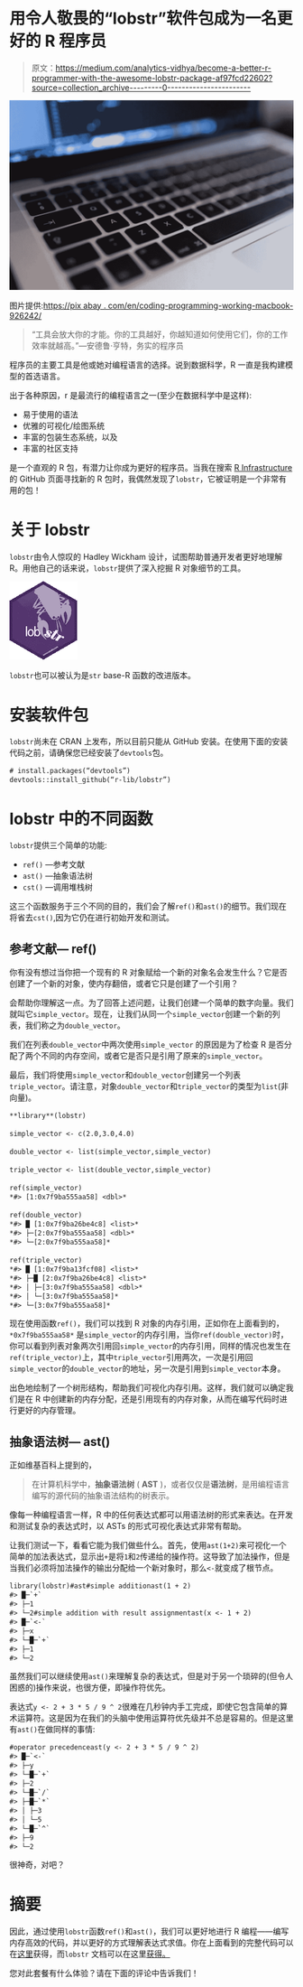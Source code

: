 # 用令人敬畏的“lobstr”软件包成为一名更好的 R 程序员

> 原文：<https://medium.com/analytics-vidhya/become-a-better-r-programmer-with-the-awesome-lobstr-package-af97fcd22602?source=collection_archive---------0----------------------->

![](img/38a4013ba695d5dc3e92c6b5947eb565.png)

图片提供:[https://pix abay . com/en/coding-programming-working-macbook-926242/](https://pixabay.com/en/coding-programming-working-macbook-926242/)

> “工具会放大你的才能。你的工具越好，你越知道如何使用它们，你的工作效率就越高。”—安德鲁·亨特，务实的程序员

程序员的主要工具是他或她对编程语言的选择。说到数据科学，R 一直是我构建模型的首选语言。

出于各种原因，r 是最流行的编程语言之一(至少在数据科学中是这样):

*   易于使用的语法
*   优雅的可视化/绘图系统
*   丰富的包装生态系统，以及
*   丰富的社区支持

是一个直观的 R 包，有潜力让你成为更好的程序员。当我在搜索 [R Infrastructure](https://github.com/r-lib) 的 GitHub 页面寻找新的 R 包时，我偶然发现了`lobstr`，它被证明是一个非常有用的包！

# 关于 lobstr

`lobstr`由令人惊叹的 Hadley Wickham 设计，试图帮助普通开发者更好地理解 R。用他自己的话来说，`lobstr`提供了深入挖掘 R 对象细节的工具。

![](img/e35dfc5da46fab583d8b8ef030be6e12.png)

`lobstr`也可以被认为是`str` base-R 函数的改进版本。

# 安装软件包

`lobstr`尚未在 CRAN 上发布，所以目前只能从 GitHub 安装。在使用下面的安装代码之前，请确保您已经安装了`devtools`包。

```
# install.packages(“devtools”)
devtools::install_github(“r-lib/lobstr”)
```

# lobstr 中的不同函数

`lobstr`提供三个简单的功能:

*   `ref()` —参考文献
*   `ast()` —抽象语法树
*   `cst()` —调用堆栈树

这三个函数服务于三个不同的目的，我们会了解`ref()`和`ast()`的细节。我们现在将省去`cst()`,因为它仍在进行初始开发和测试。

## **参考文献— ref()**

你有没有想过当你把一个现有的 R 对象赋给一个新的对象名会发生什么？它是否创建了一个新的对象，使内存翻倍，或者它只是创建了一个引用？

会帮助你理解这一点。为了回答上述问题，让我们创建一个简单的数字向量。我们就叫它`simple_vector`。现在，让我们从同一个`simple_vector`创建一个新的列表，我们称之为`double_vector`。

我们在列表`double_vector`中两次使用`simple_vector` 的原因是为了检查 R 是否分配了两个不同的内存空间，或者它是否只是引用了原来的`simple_vector`。

最后，我们将使用`simple_vector`和`double_vector`创建另一个列表`triple_vector`。请注意，对象`double_vector`和`triple_vector`的类型为`list`(非向量)。

```
**library**(lobstr)

simple_vector <- c(2.0,3.0,4.0)

double_vector <- list(simple_vector,simple_vector)

triple_vector <- list(double_vector,simple_vector)

ref(simple_vector)
*#> [1:0x7f9ba555aa58] <dbl>*

ref(double_vector)
*#> █ [1:0x7f9ba26be4c8] <list>* 
*#> ├─[2:0x7f9ba555aa58] <dbl>* 
*#> └─[2:0x7f9ba555aa58]*

ref(triple_vector)
*#> █ [1:0x7f9ba13fcf08] <list>* 
*#> ├─█ [2:0x7f9ba26be4c8] <list>* 
*#> │ ├─[3:0x7f9ba555aa58] <dbl>* 
*#> │ └─[3:0x7f9ba555aa58]* 
*#> └─[3:0x7f9ba555aa58]*
```

现在使用函数`ref()`，我们可以找到 R 对象的内存引用，正如你在上面看到的，`*0x7f9ba555aa58*` 是`simple_vector`的内存引用，当你`ref(double_vector)`时，你可以看到列表对象两次引用回`simple_vector`的内存引用，同样的情况也发生在`ref(triple_vector)`上，其中`triple_vector`引用两次，一次是引用回`simple_vector`的`double_vector`的地址，另一次是引用到`simple_vector`本身。

出色地绘制了一个树形结构，帮助我们可视化内存引用。这样，我们就可以确定我们是在 R 中创建新的内存分配，还是引用现有的内存对象，从而在编写代码时进行更好的内存管理。

## 抽象语法树— ast()

正如维基百科上提到的，

> 在计算机科学中，**抽象语法树** ( **AST** )，或者仅仅是**语法树**，是用编程语言编写的源代码的抽象语法结构的树表示。

像每一种编程语言一样，R 中的任何表达式都可以用语法树的形式来表达。在开发和测试复杂的表达式时，以 ASTs 的形式可视化表达式非常有帮助。

让我们测试一下，看看它能为我们做些什么。首先，使用`ast(1+2)`来可视化一个简单的加法表达式，显示出`+`是将`1`和`2`传递给的操作符。这导致了加法操作，但是当我们必须将加法操作的输出分配给一个新对象时，那么`<-`就变成了根节点。

```
library(lobstr)#ast#simple additionast(1 + 2)
#> █─`+` 
#> ├─1 
#> └─2#simple addition with result assignmentast(x <- 1 + 2)
#> █─`<-` 
#> ├─x 
#> └─█─`+` 
#> ├─1 
#> └─2
```

虽然我们可以继续使用`ast()`来理解复杂的表达式，但是对于另一个琐碎的(但令人困惑的)操作来说，也很方便，即操作符优先。

表达式`y <- 2 + 3 * 5 / 9 ^ 2`很难在几秒钟内手工完成，即使它包含简单的算术运算符。这是因为在我们的头脑中使用运算符优先级并不总是容易的。但是这里有`ast()`在做同样的事情:

```
#operator precedenceast(y <- 2 + 3 * 5 / 9 ^ 2)
#> █─`<-` 
#> ├─y 
#> └─█─`+` 
#> ├─2 
#> └─█─`/` 
#> ├─█─`*` 
#> │ ├─3 
#> │ └─5 
#> └─█─`^` 
#> ├─9 
#> └─2
```

很神奇，对吧？

# 摘要

因此，通过使用`lobstr`函数`ref()`和`ast()`，我们可以更好地进行 R 编程——编写内存高效的代码，并以更好的方式理解表达式求值。你在上面看到的完整代码可以在[这里](https://github.com/amrrs/blogpost_codes/blob/master/lobstr_intro.R)获得，而`lobstr` 文档可以在这里[获得。](http://lobstr.r-lib.org/)

您对此套餐有什么体验？请在下面的评论中告诉我们！